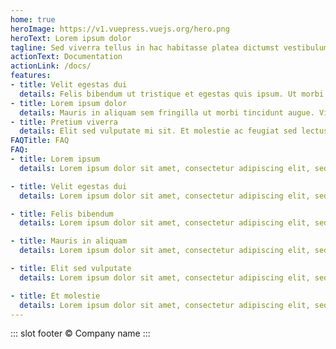 ```yaml
---
home: true
heroImage: https://v1.vuepress.vuejs.org/hero.png
heroText: Lorem ipsum dolor
tagline: Sed viverra tellus in hac habitasse platea dictumst vestibulum. Velit egestas dui id ornare arcu odio.
actionText: Documentation
actionLink: /docs/
features:
- title: Velit egestas dui
  details: Felis bibendum ut tristique et egestas quis ipsum. Ut morbi tincidunt augue interdum. Sed pulvinar proin gravida hendrerit. Quis enim lobortis.
- title: Lorem ipsum dolor
  details: Mauris in aliquam sem fringilla ut morbi tincidunt augue. Viverra nibh cras pulvinar mattis nunc sed blandit libero.
- title: Pretium viverra
  details: Elit sed vulputate mi sit. Et molestie ac feugiat sed lectus vestibulum. Amet consectetur adipiscing elit duis tristique sollicitudin.
FAQTitle: FAQ
FAQ:
- title: Lorem ipsum
  details: Lorem ipsum dolor sit amet, consectetur adipiscing elit, sed do eiusmod tempor incididunt ut labore et dolore magna aliqua. Sed viverra tellus in hac habitasse platea dictumst vestibulum. Velit egestas dui id ornare arcu odio.

- title: Velit egestas dui
  details: Lorem ipsum dolor sit amet, consectetur adipiscing elit, sed do eiusmod tempor incididunt ut labore et dolore magna aliqua. Sed viverra tellus in hac habitasse platea dictumst vestibulum. Velit egestas dui id ornare arcu odio.

- title: Felis bibendum
  details: Lorem ipsum dolor sit amet, consectetur adipiscing elit, sed do eiusmod tempor incididunt ut labore et dolore magna aliqua. Sed viverra tellus in hac habitasse platea dictumst vestibulum. Velit egestas dui id ornare arcu odio.

- title: Mauris in aliquam
  details: Lorem ipsum dolor sit amet, consectetur adipiscing elit, sed do eiusmod tempor incididunt ut labore et dolore magna aliqua. Sed viverra tellus in hac habitasse platea dictumst vestibulum. Velit egestas dui id ornare arcu odio.

- title: Elit sed vulputate
  details: Lorem ipsum dolor sit amet, consectetur adipiscing elit, sed do eiusmod tempor incididunt ut labore et dolore magna aliqua. Sed viverra tellus in hac habitasse platea dictumst vestibulum. Velit egestas dui id ornare arcu odio.

- title: Et molestie
  details: Lorem ipsum dolor sit amet, consectetur adipiscing elit, sed do eiusmod tempor incididunt ut labore et dolore magna aliqua. Sed viverra tellus in hac habitasse platea dictumst vestibulum. Velit egestas dui id ornare arcu odio.
---
```

::: slot footer
© Company name
:::